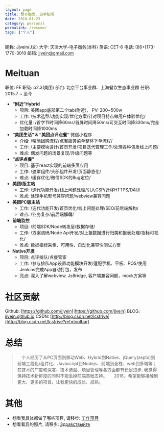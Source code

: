 ```yaml
---
layout: page
title: 慧书敬悉, 见字如晤
date: 2018-01-23
category: personal
permalink: /resume/
tags: ["个人"]
---
```


昵称: Jjvein(J文)
大学: 天津大学-电子商务(本科)
英语: CET-6
电话: (86+)173-1770-3010
邮箱: [jjvein@gmail.com](mailto:jjvein@gmail.com)

# Meituan
职位: FE
职级: p2.3(美团)
部门: 北京平台事业群、上海餐饮生态事业群
任职: 2015.7 ~ 至今

- **“附近”Hybrid**
    - 项目: 美团app底部第二个tab(附近)， PV: 200~500w
    - 工作: /技术选型/功能实现/优化方案/针对项目特点做用户体验优化/
    - 优化量: /首字节时间降60ms/首屏时间降50ms/可交互时间降330ms/完全加载时间降1000ms
- **“美团生活” & “美团点评点餐”** 微信小程序
    - 介绍: /精简团购流程/点餐服务菜单整体下单流程/
    - 工作: /主要模块设计/首页开发/项目迭代管理工作/处理各种偶发线上问题/
    - 难点: 偶发问题的场景复现/升级问题等
- **“点评点餐”**
    - 项目: 基于react实现的前端多页应用
    - 工作: /遮罩组件/头部组件开发/页面静态化/
    - 难点: /缓存优化/微信SDK的Bug定位/
- **美团I版主站**
    - 工作: /迭代功能开发/线上问题处理/引入CSP/迁移HTTPS/DAU/
    - 难点: 处理手机型号兼容问题/webview兼容问题
- **美团PC版主站**
    - 工作: /迭代功能开发/首页优化/线上问题处理/SEO/前后端解构/
    - 难点: /业务复杂/前后端解耦/
- **前端监控**
    - 项目: /前端SDK/Node转发层/数据存储/
    - 工作: /方案调研/Node Api开发/对上报数据进行归类和报表处理/指标可视化/
    - 难点: 数据指标采集、可用性、自动化兼容性测试方案
- **Native开发**
    - 项目: 点评排队/点餐管家
    - 工作: /参与排队App设置功能模块开发/适配手机、平板、POS/使用Jenkins完成App自动打包，发布
    - 亮点: 深入了解webview, JsBridge, 客户端兼容问题，mock方案等

# 社区贡献
Github: [https://github.com/jjvein](https://github.com/jjvein)
BLOG:   [jjvein.github.io](https://jjvein.github.io)
CSDN: [http://blog.csdn.net/lcstrive](http://blog.csdn.net/lcstrive?ref=toolbar)

# 总结

> &emsp;个人经历了从PC页面到移动Web、Hybrid到Native、jQuery(zepto)到前端工程化/组件化、Javascript到Nodejs、前端到全栈、web到多端等；在技术的广度和深度、技术选型、项目管理等各方面都有长足进步, 我觉得保持技术新鲜度的同时不能丢掉前端基础支持。
&emsp; 2018，希望能够接触到更大、更多的项目，让我更快的成长、成熟。

# 其他
- 想看我具体都做了哪些项目, 请移步: [工作项目](/personal-experience/)
- 想看看我的照片, 请移步: [Здравствыйте](/portrait/)








